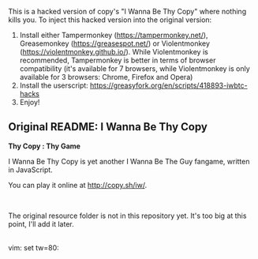 This is a hacked version of copy's "I Wanna Be Thy Copy" where nothing kills you. To inject this hacked version into the original version:
1. Install either Tampermonkey (https://tampermonkey.net/), Greasemonkey (https://greasespot.net/) or Violentmonkey (https://violentmonkey.github.io/). While Violentmonkey is recommended, Tampermonkey is better in terms of browser compatibility (it's available for 7 browsers, while Violentmonkey is only available for 3 browsers: Chrome, Firefox and Opera)
2. Install the userscript: https://greasyfork.org/en/scripts/418893-iwbtc-hacks
3. Enjoy!

Original README:
I Wanna Be Thy Copy
-

**Thy Copy : Thy Game**


I Wanna Be Thy Copy is yet another I Wanna Be The Guy fangame, written in
JavaScript.

You can play it online at http://copy.sh/iw/.

<br>

The original resource folder is not in this repository yet. It's too big at this
point, I'll add it later.


<br>
vim: set tw=80:
